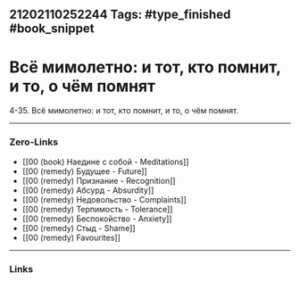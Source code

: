 21202110252244
Tags: #type_finished #book_snippet 
---
# Всё мимолетно: и тот, кто помнит, и то, о чём помнят

 4-35. Всё мимолетно: и тот, кто помнит, и то, о чём помнят. 

---
### Zero-Links
 - [[00 (book) Наедине с собой - Meditations]]
 - [[00 (remedy) Будущее - Future]]
 - [[00 (remedy) Признание - Recognition]]
 - [[00 (remedy) Абсурд - Absurdity]]
 - [[00 (remedy) Недовольство - Complaints]]
 - [[00 (remedy) Терпимость - Tolerance]]
 - [[00 (remedy) Беспокойство - Anxiety]] 
 - [[00 (remedy) Стыд - Shame]]
 - [[00 (remedy) Favourites]]
---
### Links
